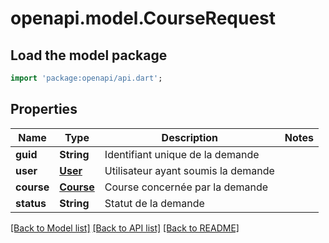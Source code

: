 # openapi.model.CourseRequest

## Load the model package
```dart
import 'package:openapi/api.dart';
```

## Properties
Name | Type | Description | Notes
------------ | ------------- | ------------- | -------------
**guid** | **String** | Identifiant unique de la demande | 
**user** | [**User**](User.md) | Utilisateur ayant soumis la demande | 
**course** | [**Course**](Course.md) | Course concernée par la demande | 
**status** | **String** | Statut de la demande | 

[[Back to Model list]](../README.md#documentation-for-models) [[Back to API list]](../README.md#documentation-for-api-endpoints) [[Back to README]](../README.md)


